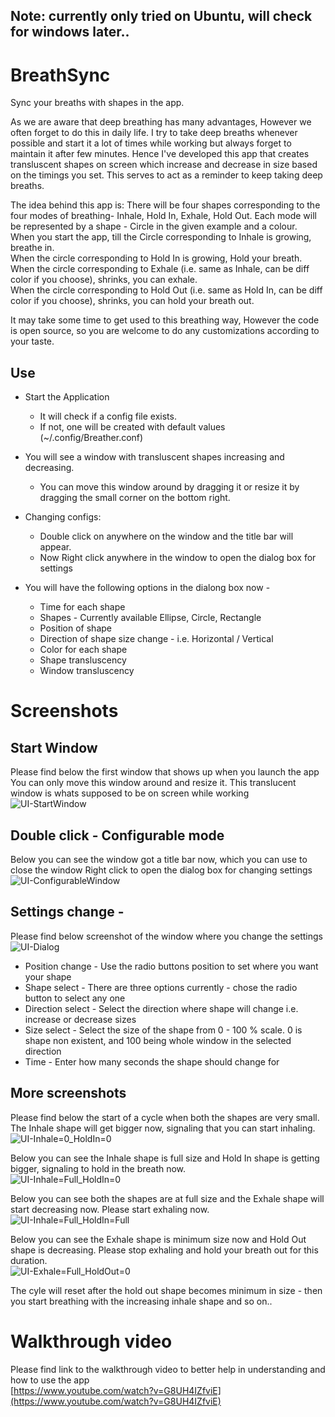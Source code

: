 ## Note: currently only tried on Ubuntu, will check for windows later..

# BreathSync
Sync your breaths with shapes in the app.

As we are aware that deep breathing has many advantages, However we often forget to do this in daily life.
I try to take deep breaths whenever possible and start it a lot of times while working but always forget to maintain it after few minutes. Hence I've developed this app that creates transluscent shapes on screen which increase and decrease in size based on the timings you set. This serves to act as a reminder to keep taking deep breaths.

The idea behind this app is: There will be four shapes corresponding to the four modes of breathing- Inhale, Hold In, Exhale, Hold Out.
Each mode will be represented by a shape - Circle in the given example and a colour.  
When you start the app, till the Circle corresponding to Inhale is growing, breathe in.  
When the circle corresponding to Hold In is growing, Hold your breath.  
When the circle corresponding to Exhale (i.e. same as Inhale, can be diff color if you choose), shrinks, you can exhale.  
When the circle corresponding to Hold Out (i.e. same as Hold In, can be diff color if you choose), shrinks, you can hold your breath out.  

It may take some time to get used to this breathing way, However the code is open source, so you are welcome to do any customizations according to your taste.  


## Use

* Start the Application  
   * It will check if a config file exists.
   * If not, one will be created with default values (~/.config/Breather.conf)  

* You will see a window with transluscent shapes increasing and decreasing.
   * You can move this window around by dragging it or resize it by dragging the small corner on the bottom right.  

* Changing configs:  
   * Double click on anywhere on the window and the title bar will appear.
   * Now Right click anywhere in the window to open the dialog box for settings  

* You will have the following options in the dialong box now -  
   * Time for each shape
   * Shapes - Currently available Ellipse, Circle, Rectangle  
   * Position of shape  
   * Direction of shape size change - i.e. Horizontal / Vertical  
   * Color for each shape
   * Shape transluscency
   * Window transluscency

# Screenshots

## Start Window
Please find below the first window that shows up when you launch the app
You can only move this window around and resize it. This translucent window is whats supposed to be on screen while working  
![UI-StartWindow](Breather/docs/images/UI-startwindow.png)  

## Double click - Configurable mode
Below you can see the window got a title bar now, which you can use to close the window
Right click to open the dialog box for changing settings
![UI-ConfigurableWindow](Breather/docs/images/UI-configurable_Inhale=0_HoldIn=0.png)  

## Settings change -
Please find below screenshot of the window where you change the settings
![UI-Dialog](Breather/docs/images/UI-Dialog.png)  
* Position change - Use the radio buttons position to set where you want your shape
* Shape select - There are three options currently - chose the radio button to select any one
* Direction select - Select the direction where shape will change i.e. increase or decrease sizes
* Size select - Select the size of the shape from 0 - 100 % scale. 0 is shape non existent, and 100 being whole window in the selected direction
* Time - Enter how many seconds the shape should change for

## More screenshots
Please find below the start of a cycle when both the shapes are very small. The Inhale shape will get bigger now, signaling that you can start inhaling.  
![UI-Inhale=0_HoldIn=0](Breather/docs/images/UI-configurable_Inhale=0_HoldIn=0.png)  

Below you can see the Inhale shape is full size and Hold In shape is getting bigger, signaling to hold in the breath now.   
![UI-Inhale=Full_HoldIn=0](Breather/docs/images/UI-configurable_Inhale=Full_HoldIn=0.png)  

Below you can see both the shapes are at full size and the Exhale shape will start decreasing now. Please start exhaling now.  
![UI-Inhale=Full_HoldIn=Full](Breather/docs/images/UI-configurable_Inhale=Full_HoldIn=Full.png)  

Below you can see the Exhale shape is minimum size now and Hold Out shape is decreasing. Please stop exhaling and hold your breath out for this duration.  
![UI-Exhale=Full_HoldOut=0](Breather/docs/images/UI-configurable_Exhale=Full_HoldOut=0.png)  

The cyle will reset after the hold out shape becomes minimum in size - then you start breathing with the increasing inhale shape and so on..  


# Walkthrough video

Please find link to the walkthrough video to better help in understanding and how to use the app  
[https://www.youtube.com/watch?v=G8UH4IZfviE](https://www.youtube.com/watch?v=G8UH4IZfviE)
